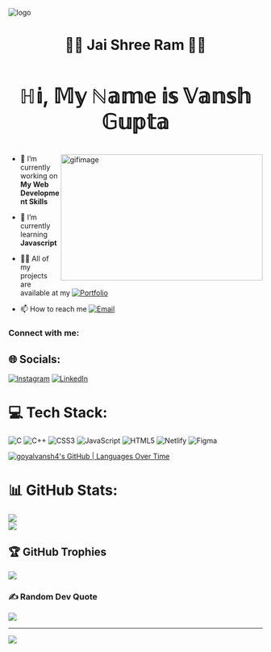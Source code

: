 ![logo](https://user-images.githubusercontent.com/95478989/198955082-6e78ebb5-e1e4-49f9-8d32-6e5af3984dcd.gif)
<h1 align="center">🚩🚩 Jai Shree Ram 🚩🚩</h1>
<h3 align="center" style="font-size:2.5rem">ℍ𝕚, 𝕄𝕪 ℕ𝕒𝕞𝕖 𝕚𝕤 𝕍𝕒𝕟𝕤𝕙 𝔾𝕦𝕡𝕥𝕒</h3>
<img align="right" alt="gifimage" width="400" height="250"src="https://camo.githubusercontent.com/c1dcb74cc1c1835b1d716f5051499a2814c683c806b15f04b0eba492863703e9/68747470733a2f2f63646e2e6472696262626c652e636f6d2f75736572732f3733303730332f73637265656e73686f74732f363538313234332f6176656e746f2e676966" >

- 🔭 I’m currently working on **My Web Development Skills**

- 🌱 I’m currently learning **Javascript**

- 👨‍💻 All of my projects are available at my [![Portfolio](https://img.shields.io/badge/Portfolio-%2312100E.svg?style=for-the-badge)](https://vanshgupta11.netlify.app/)

- 📫 How to reach me   [![Email](https://img.shields.io/badge/Email-%23D14836.svg?style=for-the-badge&logo=gmail&logoColor=white)](mailto:vanshgupta7668@gmail.com)


<h3 align="left">Connect with me:</h3>
<p align="left">

## 🌐 Socials:
[![Instagram](https://img.shields.io/badge/Instagram-%23E4405F.svg?style=for-the-badge&logo=instagram&logoColor=white)](https://www.instagram.com/guptavansh_11/)  [![LinkedIn](https://img.shields.io/badge/LinkedIn-%230077B5.svg?style=for-the-badge&logo=linkedin&logoColor=white)](https://www.linkedin.com/in/vansh-gupta-b220961b7/)



# 💻 Tech Stack:
![C](https://img.shields.io/badge/c-%2300599C.svg?style=for-the-badge&logo=c&logoColor=white) ![C++](https://img.shields.io/badge/c++-%2300599C.svg?style=for-the-badge&logo=c%2B%2B&logoColor=white) ![CSS3](https://img.shields.io/badge/css3-%231572B6.svg?style=for-the-badge&logo=css3&logoColor=white) ![JavaScript](https://img.shields.io/badge/javascript-%23323330.svg?style=for-the-badge&logo=javascript&logoColor=%23F7DF1E) ![HTML5](https://img.shields.io/badge/html5-%23E34F26.svg?style=for-the-badge&logo=html5&logoColor=white) ![Netlify](https://img.shields.io/badge/netlify-%23000000.svg?style=for-the-badge&logo=netlify&logoColor=#00C7B7) 	![Figma](https://img.shields.io/badge/figma-%23F24E1E.svg?style=for-the-badge&logo=figma&logoColor=white)
 
 [![goyalvansh4's GitHub | Languages Over Time](https://stats.quine.sh/goyalvansh4/languages-over-time?theme=light)](https://quine.sh)
# 📊 GitHub Stats:
 
  
![](https://github-readme-streak-stats.herokuapp.com/?user=goyalvansh4&hide_border=false)<br/>
![](https://github-readme-stats.vercel.app/api/top-langs/?username=goyalvansh4&hide_border=false&include_all_commits=false&count_private=false&layout=compact)
## 🏆 GitHub Trophies
![](https://github-profile-trophy.vercel.app/?username=goyalvansh4&theme=radical&no-frame=true&no-bg=false&margin-w=4)
### ✍️ Random Dev Quote
![](https://quotes-github-readme.vercel.app/api?type=horizontal&theme=radical)

---
[![](https://visitcount.itsvg.in/api?id=goyalvansh4&icon=6&color=7)](https://visitcount.itsvg.in)

<!-- Proudly created with GPRM ( https://gprm.itsvg.in ) -->

